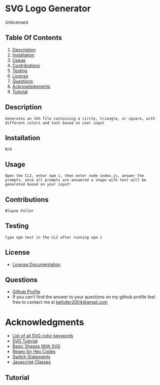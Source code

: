 # SVG Logo Generator
Unlicensed
## Table Of Contents
  1. [Description](#description)
  2. [Installation](#installation)
  3. [Usage](#usage)
  4. [Contributions](#contributions)
  5. [Testing](#testing)
  6. [License](#license)
  7. [Questions](#questions)
  8. [Acknowledgments](#acknowledgments)
  9. [Tutorial](#tutorial)
## Description 
`Generates an SVG file containing a circle, triangle, or square, with different colors and text based on user input`

## Installation
`N/A`

## Usage
`Open the CLI, enter npm i, then enter node index.js, answer the prompts, once all prompts are answered a shape with text will be generated based on your input!`

## Contributions
`Blayne Fuller`

## Testing
`type npm test in the CLI after running npm i`

## License
- [License Documentation](https://choosealicense.com/no-permission/)

## Questions
- [Github Profile](https://github.com/blayne-04)
- If you can't find the answer to your questions on my github profile feel free to contact me at befuller2004@gmail.com

# Acknowledgments 
- [List of all SVG color keywords](https://upload.wikimedia.org/wikipedia/commons/2/2b/SVG_Recognized_color_keyword_names.svg)
- [SVG Tutorial](https://developer.mozilla.org/en-US/docs/Web/SVG/Tutorial)
- [Basic Shapes With SVG](https://developer.mozilla.org/en-US/docs/Web/SVG/Tutorial/Basic_Shapes)
- [Regex for Hex Codes](https://stackoverflow.com/questions/8027423/how-to-check-if-a-string-is-a-valid-hex-color-representation)
- [Switch Statements](https://www.w3schools.com/js/js_switch.asp)
- [Javascript Classes](https://developer.mozilla.org/en-US/docs/Web/JavaScript/Reference/Classes)

## Tutorial
